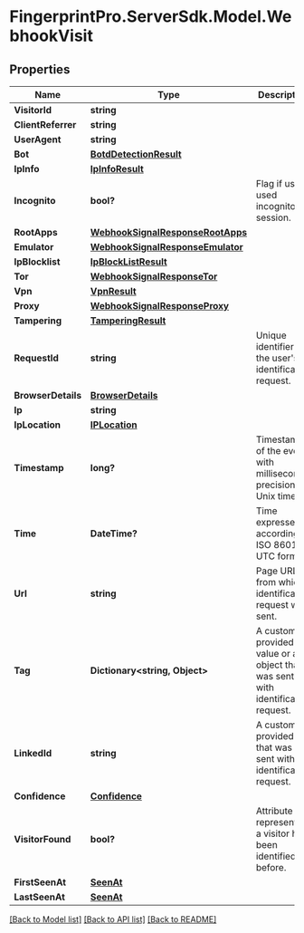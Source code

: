 # FingerprintPro.ServerSdk.Model.WebhookVisit
## Properties

Name | Type | Description | Notes
------------ | ------------- | ------------- | -------------
**VisitorId** | **string** |  | 
**ClientReferrer** | **string** |  | [optional] 
**UserAgent** | **string** |  | [optional] 
**Bot** | [**BotdDetectionResult**](BotdDetectionResult.md) |  | [optional] 
**IpInfo** | [**IpInfoResult**](IpInfoResult.md) |  | [optional] 
**Incognito** | **bool?** | Flag if user used incognito session. | 
**RootApps** | [**WebhookSignalResponseRootApps**](WebhookSignalResponseRootApps.md) |  | [optional] 
**Emulator** | [**WebhookSignalResponseEmulator**](WebhookSignalResponseEmulator.md) |  | [optional] 
**IpBlocklist** | [**IpBlockListResult**](IpBlockListResult.md) |  | [optional] 
**Tor** | [**WebhookSignalResponseTor**](WebhookSignalResponseTor.md) |  | [optional] 
**Vpn** | [**VpnResult**](VpnResult.md) |  | [optional] 
**Proxy** | [**WebhookSignalResponseProxy**](WebhookSignalResponseProxy.md) |  | [optional] 
**Tampering** | [**TamperingResult**](TamperingResult.md) |  | [optional] 
**RequestId** | **string** | Unique identifier of the user&#x27;s identification request. | 
**BrowserDetails** | [**BrowserDetails**](BrowserDetails.md) |  | 
**Ip** | **string** |  | 
**IpLocation** | [**IPLocation**](IPLocation.md) |  | 
**Timestamp** | **long?** | Timestamp of the event with millisecond precision in Unix time. | 
**Time** | **DateTime?** | Time expressed according to ISO 8601 in UTC format. | 
**Url** | **string** | Page URL from which identification request was sent. | 
**Tag** | **Dictionary&lt;string, Object&gt;** | A customer-provided value or an object that was sent with identification request. | [optional] 
**LinkedId** | **string** | A customer-provided id that was sent with identification request. | [optional] 
**Confidence** | [**Confidence**](Confidence.md) |  | 
**VisitorFound** | **bool?** | Attribute represents if a visitor had been identified before. | 
**FirstSeenAt** | [**SeenAt**](SeenAt.md) |  | 
**LastSeenAt** | [**SeenAt**](SeenAt.md) |  | 

[[Back to Model list]](../README.md#documentation-for-models) [[Back to API list]](../README.md#documentation-for-api-endpoints) [[Back to README]](../README.md)

